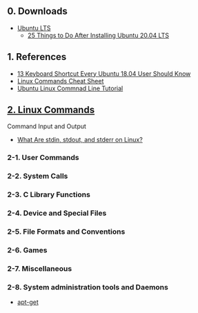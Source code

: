 ## 0. Downloads
<ul>
  <li><a href="https://ubuntu.com/download/desktop">Ubuntu LTS</a>
    <ul>
      <li><a href="https://www.tecmint.com/things-to-do-after-installing-ubuntu-20-04/">25 Things to Do After Installing Ubuntu 20.04 LTS</a></li>
    </ul>
  </li>
</ul>

## 1. References
<ul>
  <li><a href="https://itsfoss.com/ubuntu-shortcuts/">13 Keyboard Shortcut Every Ubuntu 18.04 User Should Know</a></li>
  <li><a href="https://phoenixnap.com/kb/linux-commands-cheat-sheet">Linux Commands Cheat Sheet</a></li>
  <li><a href="https://ubuntu.com/tutorials/command-line-for-beginners#1-overview">Ubuntu Linux Commnad Line Tutorial</a></li>
</ul>

## [2. Linux Commands](https://www.geeksforgeeks.org/man-command-in-linux-with-examples/)
Command Input and Output
<ul>
  <li><a href="https://www.howtogeek.com/435903/what-are-stdin-stdout-and-stderr-on-linux/">What Are stdin, stdout, and stderr on Linux?</a></li>
</ul>

### 2-1. User Commands

### 2-2. System Calls

### 2-3. C Library Functions

### 2-4. Device and Special Files

### 2-5. File Formats and Conventions

### 2-6. Games

### 2-7. Miscellaneous

### 2-8. System administration tools and Daemons
<ul>
  <li><a href="https://itsfoss.com/apt-get-linux-guide/">apt-get</a></li>
</ul>
